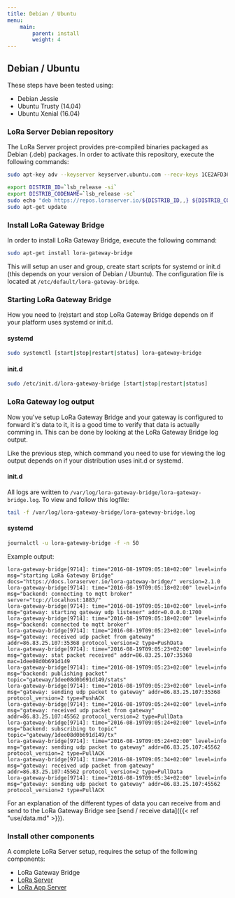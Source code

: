 ```yaml
---
title: Debian / Ubuntu
menu:
    main:
        parent: install
        weight: 4
---
```


## Debian / Ubuntu

These steps have been tested using:

* Debian Jessie
* Ubuntu Trusty (14.04)
* Ubuntu Xenial (16.04)


### LoRa Server Debian repository

The LoRa Server project provides pre-compiled binaries packaged as Debian (.deb)
packages. In order to activate this repository, execute the following
commands:

```bash
sudo apt-key adv --keyserver keyserver.ubuntu.com --recv-keys 1CE2AFD36DBCCA00

export DISTRIB_ID=`lsb_release -si`
export DISTRIB_CODENAME=`lsb_release -sc`
sudo echo "deb https://repos.loraserver.io/${DISTRIB_ID,,} ${DISTRIB_CODENAME} testing" | sudo tee /etc/apt/sources.list.d/loraserver.list
sudo apt-get update
```

### Install LoRa Gateway Bridge

In order to install LoRa Gateway Bridge, execute the following command:

```bash
sudo apt-get install lora-gateway-bridge
```

This will setup an user and group, create start scripts for systemd or init.d
(this depends on your version of Debian / Ubuntu). The configuration file is
located at `/etc/default/lora-gateway-bridge`.

### Starting LoRa Gateway Bridge

How you need to (re)start and stop LoRa Gateway Bridge depends on if your
platform uses systemd or init.d.

#### systemd

```bash
sudo systemctl [start|stop|restart|status] lora-gateway-bridge
```

#### init.d

```bash
sudo /etc/init.d/lora-gateway-bridge [start|stop|restart|status]
```

### LoRa Gateway log output

Now you've setup LoRa Gateway Bridge and your gateway is configured to forward
it's data to it, it is a good time to verify that data is actually comming in.
This can be done by looking at the LoRa Gateway Bridge log output.

Like the previous step, which command you need to use for viewing the
log output depends on if your distribution uses init.d or systemd.

#### init.d

All logs are written to `/var/log/lora-gateway-bridge/lora-gateway-bridge.log`.
To view and follow this logfile:

```bash
tail -f /var/log/lora-gateway-bridge/lora-gateway-bridge.log
```

#### systemd

```bash
journalctl -u lora-gateway-bridge -f -n 50
```

Example output:

```
lora-gateway-bridge[9714]: time="2016-08-19T09:05:18+02:00" level=info msg="starting LoRa Gateway Bridge" docs="https://docs.loraserver.io/lora-gateway-bridge/" version=2.1.0
lora-gateway-bridge[9714]: time="2016-08-19T09:05:18+02:00" level=info msg="backend: connecting to mqtt broker" server="tcp://localhost:1883/"
lora-gateway-bridge[9714]: time="2016-08-19T09:05:18+02:00" level=info msg="gateway: starting gateway udp listener" addr=0.0.0.0:1700
lora-gateway-bridge[9714]: time="2016-08-19T09:05:18+02:00" level=info msg="backend: connected to mqtt broker"
lora-gateway-bridge[9714]: time="2016-08-19T09:05:23+02:00" level=info msg="gateway: received udp packet from gateway" addr=86.83.25.107:35368 protocol_version=2 type=PushData
lora-gateway-bridge[9714]: time="2016-08-19T09:05:23+02:00" level=info msg="gateway: stat packet received" addr=86.83.25.107:35368 mac=1dee08d0b691d149
lora-gateway-bridge[9714]: time="2016-08-19T09:05:23+02:00" level=info msg="backend: publishing packet" topic="gateway/1dee08d0b691d149/stats"
lora-gateway-bridge[9714]: time="2016-08-19T09:05:23+02:00" level=info msg="gateway: sending udp packet to gateway" addr=86.83.25.107:35368 protocol_version=2 type=PushACK
lora-gateway-bridge[9714]: time="2016-08-19T09:05:24+02:00" level=info msg="gateway: received udp packet from gateway" addr=86.83.25.107:45562 protocol_version=2 type=PullData
lora-gateway-bridge[9714]: time="2016-08-19T09:05:24+02:00" level=info msg="backend: subscribing to topic" topic="gateway/1dee08d0b691d149/tx"
lora-gateway-bridge[9714]: time="2016-08-19T09:05:24+02:00" level=info msg="gateway: sending udp packet to gateway" addr=86.83.25.107:45562 protocol_version=2 type=PullACK
lora-gateway-bridge[9714]: time="2016-08-19T09:05:34+02:00" level=info msg="gateway: received udp packet from gateway" addr=86.83.25.107:45562 protocol_version=2 type=PullData
lora-gateway-bridge[9714]: time="2016-08-19T09:05:34+02:00" level=info msg="gateway: sending udp packet to gateway" addr=86.83.25.107:45562 protocol_version=2 type=PullACK
```

For an explanation of the different types of data you can receive from and
send to the LoRa Gateway Bridge see [send / receive data]({{< ref "use/data.md" >}}).

### Install other components

A complete LoRa Server setup, requires the setup of the following components:


* LoRa Gateway Bridge
* [LoRa Server](/loraserver/)
* [LoRa App Server](/lora-app-server/)
